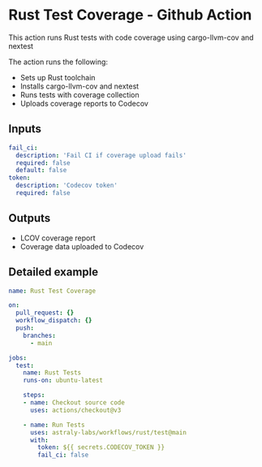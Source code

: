 # Rust Test Coverage - Github Action

This action runs Rust tests with code coverage using cargo-llvm-cov and nextest

The action runs the following:
- Sets up Rust toolchain
- Installs cargo-llvm-cov and nextest
- Runs tests with coverage collection
- Uploads coverage reports to Codecov

## Inputs

```yaml
fail_ci:
  description: 'Fail CI if coverage upload fails'
  required: false
  default: false
token:
  description: 'Codecov token'
  required: false
```

## Outputs

- LCOV coverage report
- Coverage data uploaded to Codecov

## Detailed example

```yaml
name: Rust Test Coverage

on:
  pull_request: {}
  workflow_dispatch: {}
  push:
    branches:
      - main

jobs:
  test:
    name: Rust Tests
    runs-on: ubuntu-latest

    steps:
    - name: Checkout source code
      uses: actions/checkout@v3

    - name: Run Tests
      uses: astraly-labs/workflows/rust/test@main
      with:
        token: ${{ secrets.CODECOV_TOKEN }}
        fail_ci: false
```
